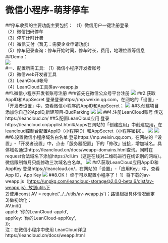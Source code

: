 # 微信小程序-萌芽停车
##停车收费的主要功能主要包括：
（1）微信用户一键注册登录	
（2）微信扫码停车<br>
（3）停车计时计费<br>
（4）微信支付（暂无：需要企业申请功能）<br>
（5）停车记录查询：停车开始时间，停车时长，费用，地理位置等信息<br>
##Demo：<br>
![](https://github.com/chimuuu/BUDPARKING/blob/master/images/1.png)
<br>
#一、配置所需工具:
（1）微信小程序开发者账号<br>
（2）微信web开发者工具<br>
（3）LeanCloud帐号<br>
（4）LeanCloud工具类av-weapp.js<br>
##1.微信小程序开发者账号注册
###首先在微信公众号平台注册
![](https://github.com/chimuuu/BUDPARKING/blob/master/images/1.png)
##2.获取AppID和AppSecret
登录登录https://mp.weixin.qq.com，在网站的「设置」-「开发者设置」中，查看微信小程序的AppID和AppSecret；
![](https://github.com/chimuuu/BUDPARKING/blob/master/images/1.png)
##3.创建项目
添加你自己的AppID,新建项目-BudParking
![](https://github.com/chimuuu/BUDPARKING/blob/master/images/1.png)
![](https://github.com/chimuuu/BUDPARKING/blob/master/images/1.png)
##4.注册LeanCloud账号
传送https://leancloud.cn/
##5.配置LeanCloud应用
登录https://leancloud.cn/applist.html#/apps在网站的「创建应用」中创建应用，在leancloud控制台配置AppID（小程序ID）和AppSecret（小程序密钥）。
![](https://github.com/chimuuu/BUDPARKING/blob/master/images/1.png)
![](https://github.com/chimuuu/BUDPARKING/blob/master/images/1.png)
##6.设置微信小程序域名白名单
登录https://mp.weixin.qq.com，在网站的「设置」-「开发者设置」中，点击「服务器配置」下的「修改」链接，增加域名。具体域名通过https://leancloud.cn/docs/weapp-domains.html查询。同时在request合法域名下添加https://cli.im（这是在线对二维码进行在线识别的网站）。微信限制每月只能修改三次域名白名单。
![](https://github.com/chimuuu/BUDPARKING/blob/master/images/1.png)
##7.获取LeanCloud应用AppID和AppKey
登录https://leancloud.cn/，在网站的「设置」-「应用Key」中，查看App ID，App Key
![](https://github.com/chimuuu/BUDPARKING/blob/master/images/1.png)
##8.OK！ 终于可以配置小程序了！
1）将下载的av-weapp.js（https://unpkg.com/leancloud-storage@2.0.0-beta.6/dist/av-weapp.js）放到utils下<br>
2)使用const AV = require('../../utils/av-weapp.js')；路径根据具体情况而定<br>
3)做初始化：<br>
    AV.init({<br>
    appId: '你的LeanCloud-appId',<br>
    appKey: '你的LeanCloud-appKey',<br>
    });<br>
注：在微信小程序中使用 LeanCloud详见https://leancloud.cn/docs/weapp.html<br>
